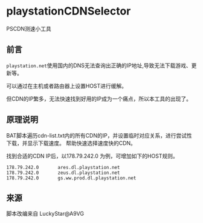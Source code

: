 # playstationCDNSelector
PSCDN测速小工具

## 前言
`playstation.net`使用国内的DNS无法查询出正确的IP地址,导致无法下载游戏、更新等。

可以通过在主机或者路由器上设置HOST进行缓解。

但CDN的IP繁多，无法快速找到好用的IP成为一个痛点，所以本工具的出现了。

## 原理说明
BAT脚本遍历cdn-list.txt内的所有CDN的IP，并设置临时对应关系，进行尝试性下载，并显示下载速度。
帮助快速选择速度快的CDN。


找到合适的CDN IP后，以178.79.242.0 为例，可增加如下的HOST规则。
~~~
178.79.242.0       ares.dl.playstation.net
178.79.242.0       zeus.dl.playstation.net
178.79.242.0       gs.ww.prod.dl.playstation.net
~~~


## 来源
脚本改编来自 LuckyStar@A9VG
